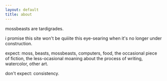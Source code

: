 ```yaml
---
layout: default
title: about
---
```

mossbeasts are tardigrades.

i promise this site won't be quiiite this eye-searing when it's no longer under construction.

expect: moss, beasts, mossbeasts, computers, food, the occasional piece of fiction, the less-ocasional moaning about the process of writing, watercolor, other art.

don't expect: consistency.
